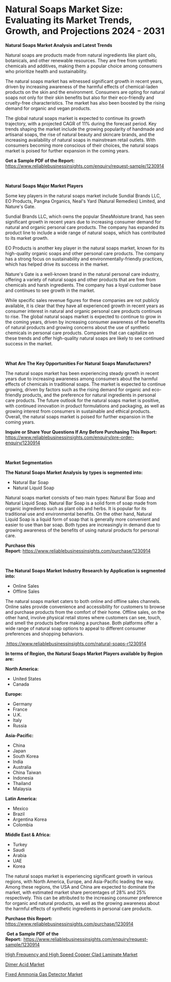 <p><h1>Natural Soaps Market Size: Evaluating its Market Trends, Growth, and Projections 2024 - 2031</h1></p><p><strong>Natural Soaps Market Analysis and Latest Trends</strong></p>
<p><p>Natural soaps are products made from natural ingredients like plant oils, botanicals, and other renewable resources. They are free from synthetic chemicals and additives, making them a popular choice among consumers who prioritize health and sustainability.</p><p>The natural soaps market has witnessed significant growth in recent years, driven by increasing awareness of the harmful effects of chemical-laden products on the skin and the environment. Consumers are opting for natural soaps not only for their skin benefits but also for their eco-friendly and cruelty-free characteristics. The market has also been boosted by the rising demand for organic and vegan products.</p><p>The global natural soaps market is expected to continue its growth trajectory, with a projected CAGR of 11% during the forecast period. Key trends shaping the market include the growing popularity of handmade and artisanal soaps, the rise of natural beauty and skincare brands, and the increasing availability of natural soaps in mainstream retail outlets. With consumers becoming more conscious of their choices, the natural soaps market is poised for further expansion in the coming years.</p></p>
<p><strong>Get a Sample PDF of the Report:&nbsp;</strong> <a href="https://www.reliablebusinessinsights.com/enquiry/request-sample/1230914">https://www.reliablebusinessinsights.com/enquiry/request-sample/1230914</a></p>
<p>&nbsp;</p>
<p><strong>Natural Soaps Major Market Players</strong></p>
<p><p>Some key players in the natural soaps market include Sundial Brands LLC, EO Products, Pangea Organics, Neal's Yard (Natural Remedies) Limited, and Nature's Gate.</p><p>Sundial Brands LLC, which owns the popular SheaMoisture brand, has seen significant growth in recent years due to increasing consumer demand for natural and organic personal care products. The company has expanded its product line to include a wide range of natural soaps, which has contributed to its market growth.</p><p>EO Products is another key player in the natural soaps market, known for its high-quality organic soaps and other personal care products. The company has a strong focus on sustainability and environmentally-friendly practices, which has helped drive its success in the market.</p><p>Nature's Gate is a well-known brand in the natural personal care industry, offering a variety of natural soaps and other products that are free from chemicals and harsh ingredients. The company has a loyal customer base and continues to see growth in the market.</p><p>While specific sales revenue figures for these companies are not publicly available, it is clear that they have all experienced growth in recent years as consumer interest in natural and organic personal care products continues to rise. The global natural soaps market is expected to continue to grow in the coming years, driven by increasing consumer awareness of the benefits of natural products and growing concerns about the use of synthetic chemicals in personal care products. Companies that can capitalize on these trends and offer high-quality natural soaps are likely to see continued success in the market.</p></p>
<p>&nbsp;</p>
<p><strong>What Are The Key Opportunities For Natural Soaps Manufacturers?</strong></p>
<p><p>The natural soaps market has been experiencing steady growth in recent years due to increasing awareness among consumers about the harmful effects of chemicals in traditional soaps. The market is expected to continue growing, driven by factors such as the rising demand for organic and eco-friendly products, and the preference for natural ingredients in personal care products. The future outlook for the natural soaps market is positive, with continued innovation in product formulations and packaging, as well as growing interest from consumers in sustainable and ethical products. Overall, the natural soaps market is poised for further expansion in the coming years.</p></p>
<p><strong>Inquire or Share Your Questions If Any Before Purchasing This Report:</strong> <a href="https://www.reliablebusinessinsights.com/enquiry/pre-order-enquiry/1230914">https://www.reliablebusinessinsights.com/enquiry/pre-order-enquiry/1230914</a></p>
<p>&nbsp;</p>
<p><strong>Market Segmentation</strong></p>
<p><strong>The Natural Soaps Market Analysis by types is segmented into:</strong></p>
<p><ul><li>Natural Bar Soap</li><li>Natural Liquid Soap</li></ul></p>
<p><p>Natural soaps market consists of two main types: Natural Bar Soap and Natural Liquid Soap. Natural Bar Soap is a solid form of soap made from organic ingredients such as plant oils and herbs. It is popular for its traditional use and environmental benefits. On the other hand, Natural Liquid Soap is a liquid form of soap that is generally more convenient and easier to use than bar soap. Both types are increasingly in demand due to growing awareness of the benefits of using natural products for personal care.</p></p>
<p><strong>Purchase this Report:&nbsp;</strong><a href="https://www.reliablebusinessinsights.com/purchase/1230914">https://www.reliablebusinessinsights.com/purchase/1230914</a></p>
<p>&nbsp;</p>
<p><strong>The Natural Soaps Market Industry Research by Application is segmented into:</strong></p>
<p><ul><li>Online Sales</li><li>Offline Sales</li></ul></p>
<p><p>The natural soaps market caters to both online and offline sales channels. Online sales provide convenience and accessibility for customers to browse and purchase products from the comfort of their home. Offline sales, on the other hand, involve physical retail stores where customers can see, touch, and smell the products before making a purchase. Both platforms offer a wide range of natural soap options to appeal to different consumer preferences and shopping behaviors.</p></p>
<p><a href="https://www.reliablebusinessinsights.com/natural-soaps-r1230914">&nbsp;https://www.reliablebusinessinsights.com/natural-soaps-r1230914</a></p>
<p><strong>In terms of Region, the Natural Soaps Market Players available by Region are:</strong></p>
<p>
    <p> <strong> North America: </strong>
        <ul>
            <li>United States</li>
            <li>Canada</li>
        </ul>
        </p> 
    <p> <strong> Europe: </strong>
        <ul>
            <li>Germany</li>
            <li>France</li>
            <li>U.K.</li>
            <li>Italy</li>
            <li>Russia</li>
        </ul>
        </p> 
    <p> <strong> Asia-Pacific: </strong>
        <ul>
            <li>China</li>
            <li>Japan</li>
            <li>South Korea</li>
            <li>India</li>
            <li>Australia</li>
            <li>China Taiwan</li>
            <li>Indonesia</li>
            <li>Thailand</li>
            <li>Malaysia</li>
        </ul>
        </p> 
    <p> <strong> Latin America: </strong>
        <ul>
            <li>Mexico</li>
            <li>Brazil</li>
            <li>Argentina Korea</li>
            <li>Colombia</li>
        </ul>
        </p> 
    <p> <strong> Middle East & Africa: </strong>
        <ul>
            <li>Turkey</li>
            <li>Saudi</li>
            <li>Arabia</li>
            <li>UAE</li>
            <li>Korea</li>
        </ul>
    </p>
    </p>
<p><p>The natural soaps market is experiencing significant growth in various regions, with North America, Europe, and Asia-Pacific leading the way. Among these regions, the USA and China are expected to dominate the market, with estimated market share percentages of 28% and 25% respectively. This can be attributed to the increasing consumer preference for organic and natural products, as well as the growing awareness about the harmful effects of synthetic ingredients in personal care products.</p></p>
<p><strong>Purchase this Report: </strong><a href="https://www.reliablebusinessinsights.com/purchase/1230914">https://www.reliablebusinessinsights.com/purchase/1230914</a></p>
<p>&nbsp;<strong>Get a Sample PDF of the Report:&nbsp;&nbsp;</strong><a href="https://www.reliablebusinessinsights.com/enquiry/request-sample/1230914">https://www.reliablebusinessinsights.com/enquiry/request-sample/1230914</a></p>
<p><strong></strong></p>
<p><p><a href="https://github.com/gulaimolin/Market-Research-Report-List-5/blob/main/high-frequency-and-high-speed-copper-clad-laminate-market.md">High Frequency and High Speed Copper Clad Laminate Market</a></p><p><a href="https://view.publitas.com/reportprime-1/global-dimer-acid-market-size-and-market-trends-analysis-by-regional-outlook-competitive-strategies-forecasted-for-period-from-2024-to-2031/">Dimer Acid Market</a></p><p><a href="https://github.com/RoccoManning/Market-Research-Report-List-6/blob/main/fixed-ammonia-gas-detector-market.md">Fixed Ammonia Gas Detector Market</a></p></p>